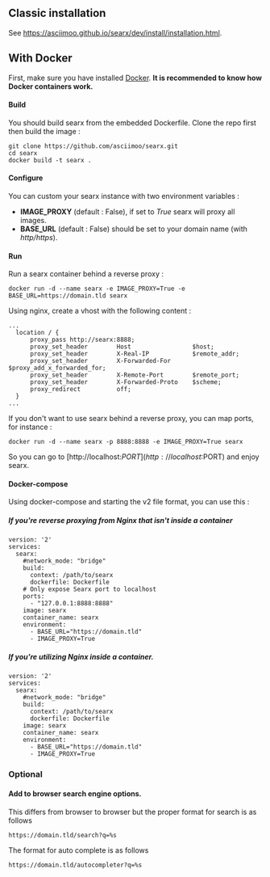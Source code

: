 ## Classic installation
See https://asciimoo.github.io/searx/dev/install/installation.html.

## With Docker
First, make sure you have installed [Docker](https://docs.docker.com/engine/installation/). **It is recommended to know how Docker containers work.**

#### Build
You should build searx from the embedded Dockerfile. Clone the repo first then build the image :
```
git clone https://github.com/asciimoo/searx.git
cd searx
docker build -t searx .
```

#### Configure
You can custom your searx instance with two environment variables : 
- **IMAGE_PROXY** (default : False), if set to *True* searx will proxy all images.
- **BASE_URL** (default : False) should be set to your domain name (with *http/https*).

#### Run
Run a searx container behind a reverse proxy : 
```
docker run -d --name searx -e IMAGE_PROXY=True -e BASE_URL=https://domain.tld searx
```

Using nginx, create a vhost with the following content : 
```
...
  location / {
      proxy_pass http://searx:8888;
      proxy_set_header        Host                 $host;
      proxy_set_header        X-Real-IP            $remote_addr;
      proxy_set_header        X-Forwarded-For      $proxy_add_x_forwarded_for;
      proxy_set_header        X-Remote-Port        $remote_port;
      proxy_set_header        X-Forwarded-Proto    $scheme;
      proxy_redirect          off;
  }
...
```

If you don't want to use searx behind a reverse proxy, you can map ports, for instance : 
```
docker run -d --name searx -p 8888:8888 -e IMAGE_PROXY=True searx
```
So you can go to [http://localhost:$PORT](http://localhost:$PORT) and enjoy searx.

#### Docker-compose
Using docker-compose and starting the v2 file format, you can use this : 

##### If you're reverse proxying from Nginx that isn't inside a container
```
version: '2'
services:
  searx:
    #network_mode: "bridge"
    build:
      context: /path/to/searx
      dockerfile: Dockerfile
    # Only expose Searx port to localhost 
    ports:
      - "127.0.0.1:8888:8888"
    image: searx
    container_name: searx
    environment:
      - BASE_URL="https://domain.tld"
      - IMAGE_PROXY=True
```
##### If you're utilizing Nginx inside a container.

```
version: '2'
services:
  searx:
    #network_mode: "bridge"
    build:
      context: /path/to/searx
      dockerfile: Dockerfile
    image: searx
    container_name: searx
    environment:
      - BASE_URL="https://domain.tld"
      - IMAGE_PROXY=True
```
### Optional
#### Add to browser search engine options.

This differs from browser to browser but the proper format for search is as follows

```
https://domain.tld/search?q=%s
```

The format for auto complete is as follows

```
https://domain.tld/autocompleter?q=%s
```